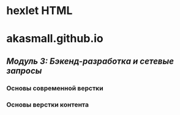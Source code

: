 # hexlet HTML
# akasmall.github.io
## *Модуль 3: Бэкенд-разработка и сетевые запросы*
### Основы современной верстки
### Основы верстки контента